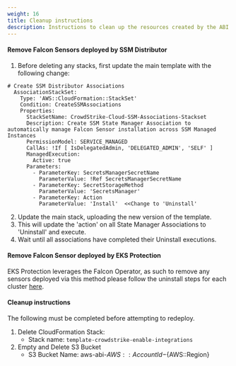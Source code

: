 ```yaml
---
weight: 16
title: Cleanup instructions
description: Instructions to clean up the resources created by the ABI solution.
---
```


#### Remove Falcon Sensors deployed by SSM Distributor
1. Before deleting any stacks, first update the main template with the following change:
```
# Create SSM Distributor Associations
  AssociationStackSet:
    Type: 'AWS::CloudFormation::StackSet'
    Condition: CreateSSMAssociations
    Properties:
      StackSetName: CrowdStrike-Cloud-SSM-Associations-Stackset
      Description: Create SSM State Manager Association to automatically manage Falcon Sensor installation across SSM Managed Instances
      PermissionModel: SERVICE_MANAGED
      CallAs: !If [ IsDelegatedAdmin, 'DELEGATED_ADMIN', 'SELF' ]
      ManagedExecution:
        Active: true
      Parameters:
        - ParameterKey: SecretsManagerSecretName
          ParameterValue: !Ref SecretsManagerSecretName
        - ParameterKey: SecretStorageMethod
          ParameterValue: 'SecretsManager'
        - ParameterKey: Action
          ParameterValue: 'Install'  <<Change to 'Uninstall'
```
2. Update the main stack, uploading the new version of the template.
3. This will update the 'action' on all State Manager Associations to 'Uninstall' and execute.
4. Wait until all associations have completed their Uninstall executions.


#### Remove Falcon Sensor deployed by EKS Protection
EKS Protection leverages the Falcon Operator, as such to remove any sensors deployed via this method please follow the uninstall steps for each cluster [here](https://github.com/CrowdStrike/falcon-operator/blob/main/docs/deployment/eks/README.md).


#### Cleanup instructions
The following must be completed before attempting to redeploy.

1. Delete CloudFormation Stack: 
    * Stack name: `template-crowdstrike-enable-integrations`
2. Empty and Delete S3 Bucket
    * S3 Bucket Name: aws-abi-${AWS::AccountId}-${AWS::Region}
